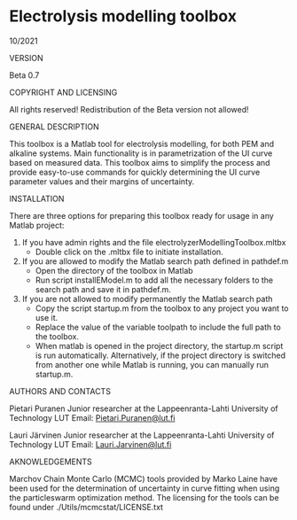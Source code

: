 # Electrolysis modelling toolbox
10/2021


VERSION

Beta 0.7


COPYRIGHT AND LICENSING

All rights reserved!
Redistribution of the Beta version not allowed!



GENERAL DESCRIPTION

This toolbox is a Matlab tool for electrolysis modelling, for both PEM and 
alkaline systems. Main functionality is in parametrization of the UI curve
based on measured data. This toolbox aims to simplify the process and 
provide easy-to-use commands for quickly determining the UI curve parameter 
values and their margins of uncertainty.



INSTALLATION

There are three options for preparing this toolbox ready for usage in any 
Matlab project:

1. If you have admin rights and the file electrolyzerModellingToolbox.mltbx
    - Double click on the .mltbx file to initiate installation.
2. If you are allowed to modify the Matlab search path defined in pathdef.m
	- Open the directory of the toolbox in Matlab
    - Run script installEModel.m to add all the necessary folders to the
        search path and save it in pathdef.m.
3. If you are not allowed to modify permanently the Matlab search path
    - Copy the script startup.m from the toolbox to any project you want to
        use it.
    - Replace the value of the variable toolpath to include the full path
        to the toolbox.
    - When matlab is opened in the project directory, the startup.m script
        is run automatically. Alternatively, if the project directory is 
        switched from another one while Matlab is running, you can manually
        run startup.m.



AUTHORS AND CONTACTS

Pietari Puranen
Junior researcher at the Lappeenranta-Lahti University of Technology LUT
Email: Pietari.Puranen@lut.fi

Lauri Järvinen
Junior researcher at the Lappeenranta-Lahti University of Technology LUT
Email: Lauri.Jarvinen@lut.fi



AKNOWLEDGEMENTS

Marchov Chain Monte Carlo (MCMC) tools provided by Marko Laine have been 
used for the determination of uncertainty in curve fitting when using the 
particleswarm optimization method. The licensing for the tools can be found
under ./Utils/mcmcstat/LICENSE.txt

